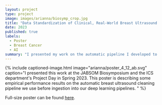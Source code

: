 ```yaml
---
layout: project
type: project
image: images/arianna/biosymp_crop.jpg
title: "Data Standardization of Clinical, Real-World Breast Ultrasound Imaging Data"
date: 2023
published: true
labels:
  - Poster
  - Breast Cancer
  - AI
summary: "I presented my work on the automatic pipeline I developed to clean and standardize clinical breast ultrasound data at the Biomedical Sciences & Health Disparities Symposium in Honolulu."
---
```

{% include captioned-image.html image="arianna/poster_4_12_ab.svg" caption="I presented this work at the JABSOM Biosymposium and the ICS department's Project Day in Spring 2023. This poster is describing some empirical performance results on the automatic breast ultrasound cleaning pipeline we use before ingestion into our deep learning pipelines. " %}
 
Full-size poster can be found <a href = "../resources/poster_ab_4_17.pdf">here</a>. 